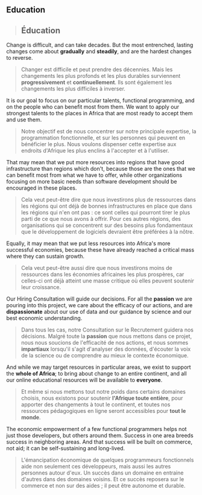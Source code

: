 ## Education
> ## Éducation

Change is difficult, and can take decades. But the most entrenched, lasting changes come about **gradually**
and **steadily**, and are the hardest changes to reverse.
> Changer est difficile et peut prendre des décennies. Mais les changements les plus profonds et les plus
> durables surviennent **progressivement** et **continuellement**. Ils sont également les changements les plus difficiles à
> inverser.

It is our goal to focus on our particular talents, functional programming, and on the people who can benefit
most from them. We want to apply our strongest talents to the places in Africa that are most ready to accept
them and use them.
> Notre objectif est de nous concentrer sur notre principale expertise, la programmation fonctionnelle, et sur les
> personnes qui peuvent en bénéficier le plus. Nous voulons dispenser cette expertise aux endroits
> d'Afrique les plus enclins à l'accepter et à l'utiliser.

That may mean that we put more resources into regions that have good infrastructure than regions which don't,
because those are the ones that we can benefit most from what we have to offer, while other organizations
focusing on more basic needs than software development should be encouraged in these places.
> Cela veut peut-être dire que nous investirons plus de ressources dans les régions qui ont déjà de bonnes infrastructures
> en place que dans les régions qui n'en ont pas : ce sont celles qui pourront tirer le plus parti de ce que nous
> avons à offrir. Pour ces autres régions, des organisations qui se concentrent sur des besoins plus fondamentaux que le
> développement de logiciels devraient être préférées à la nôtre.

Equally, it may mean that we put less resources into Africa's more successful economies, because these have
already reached a critical mass where they can sustain growth.
> Cela veut peut-être aussi dire que nous investirons moins de ressources dans les économies africaines les plus
> prospères, car celles-ci ont déjà atteint une masse critique où elles peuvent soutenir leur croissance.

Our Hiring Consultation will guide our decisions. For all the **passion** we are pouring into this project, we
care about the efficacy of our actions, and are **dispassionate** about our use of data and our guidance by
science and our best economic understanding.
> Dans tous les cas, notre Consultation sur le Recrutement guidera nos décisions. Malgré toute la **passion** que nous mettons dans ce
> projet, nous nous soucions de l'efficacité de nos actions, et nous sommes **impartiaux** lorsqu'il s'agit d'analyser des données, 
> d'écouter la voix de la science ou de comprendre au mieux le contexte économique. 

And while we may target resources in particular areas, we exist to support the **whole of Africa**; to bring
about change to an entire continent, and all our online educational resources will be available to
**everyone**.
> Et même si nous mettons tout notre poids dans certains domaines choisis, nous existons pour soutenir
> **l'Afrique toute entière**, pour apporter des changements à tout le continent, et toutes nos ressources
> pédagogiques en ligne seront accessibles pour **tout le monde**.

The economic empowerment of a few functional programmers helps not just those developers, but others around
them. Success in one area breeds success in neighboring areas. And that success will be built on commerce, not
aid; it can be self-sustaining and long-lived.
> L'émancipation économique de quelques programmeurs fonctionnels aide non seulement ces développeurs, mais
> aussi les autres personnes autour d'eux. Un succès dans un domaine en entraine d'autres dans des domaines voisins. Et ce
> succès reposera sur le commerce et non sur des aides ; il peut être autonome et durable.

